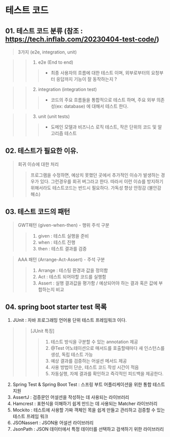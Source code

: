# 테스트 코드

## 01. 테스트 코드 분류 (참조 : https://tech.inflab.com/20230404-test-code/)
> 3가지 (e2e, integration, unit) 

> > 1. e2e (End to end) 
> > > - 최종 사용자의 흐름에 대한 테스트 이며, 외부로부터의 요청부터 응답까지 기능이 잘 동작하는지 ? 

> > 2. integration (integration test)
> > > - 코드의 주요 흐름들을 통합적으로 테스트 하며, 주요 외부 의존성(ex: database) 에 대해서 테스트 한다.

> > 3. unit (unit tests)
> > > - 도메인 모델과 비즈니스 로직 테스트, 작은 단위의 코드 및 알고리즘 테스트
 
## 02. 테스트가 필요한 이유.
> 회귀 이슈에 대한 처리
> > 프로그램을 수정하면, 예상치 못했던 곳에서 추가적인 이슈가 발생하는 경우가 있다. 그런경우를 회귀 버그라고 한다. 따라서 이런 이슈를 방지하기 위해서라도 테스트코드는 반드시 필요하다.
> 가독성 향상
> 안정감 (불안감 해소)

## 03. 테스트 코드의 패턴 
> GWT패턴 (given-when-then) - 행위 주석 구분
> > 1. given : 테스트 실행을 준비
> > 2. when : 테스트 진행
> > 3. then : 테스트 결과를 검증

> AAA 패턴 (Arrange-Act-Assert) - 주석 구분
> > 1. Arrange : 테스팅 환경과 값을 정의함
> > 2. Act : 테스트 되어야할 코드를 실행함
> > 3. Assert : 실행 결과값을 평가함 / 예상되어야 하는 결과 혹은 값에 부합하는지 비교
 
## 04. spring boot starter test 목록
1. JUnit : 자바 프로그래밍 언어용 단위 테스트 프레임워크 이다.
> > [JUnit 특징]
> > > 1. 테스트 방식을 구분할 수 있는 annotation 제공
> > > 2. @Test 어노테이션으로 매서드를 호출할때마다 새 인스턴스를 생성, 독립 테스트 가능
> > > 3. 예상 결과를 검증하는 어설션 메서드 제공
> > > 4. 사용 방법이 단순, 테스트 코드 작성 시간이 적음
> > > 5. 자동실행, 자체 결과를 확인하고 즉각적인 피드백을 제공한다. 
2. Spring Test & Spring Boot Test : 스프링 부트 어플리케이션을 위한 통합 테스트 지원
3. AssertJ : 검증문인 어설션을 작성하는 데 사용되는 라이브러리
4. Hamcrest : 표현식을 이해하기 쉽게 만드는 데 사용되는 Matcher 라이브러리
5. Mockito : 테스트에 사용할 가짜 객체인 목을 쉽게 만들고 관리하고 검증할 수 있는 테스트 프레임 워크
6. JSONassert : JSON용 어설션 라이브러리
7. JsonPath : JSON 데이터에서 특정 데이터를 선택하고 검색하기 위한 라이브러리


